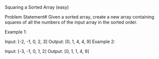 Squaring a Sorted Array (easy)


Problem Statement#
Given a sorted array, create a new array containing squares of all the numbers of the input array in the sorted order.

Example 1:

Input: [-2, -1, 0, 2, 3]
Output: [0, 1, 4, 4, 9]
Example 2:

Input: [-3, -1, 0, 1, 2]
Output: [0, 1, 1, 4, 9]
